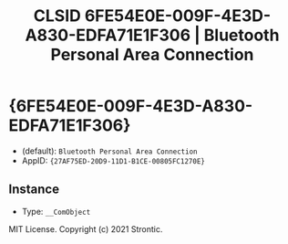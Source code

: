 ﻿---
title: "CLSID 6FE54E0E-009F-4E3D-A830-EDFA71E1F306 | Bluetooth Personal Area Connection"
excerpt: What is COM-Object CLSID 6FE54E0E-009F-4E3D-A830-EDFA71E1F306?
---

# {6FE54E0E-009F-4E3D-A830-EDFA71E1F306}

* (default): `Bluetooth Personal Area Connection`
* AppID: `{27AF75ED-20D9-11D1-B1CE-00805FC1270E}`

## Instance

* Type: `__ComObject`

MIT License. Copyright (c) 2021 Strontic.


